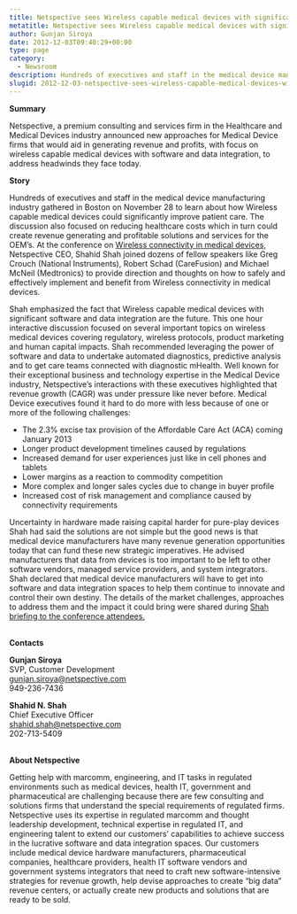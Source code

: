 ```yaml
---
title: Netspective sees Wireless capable medical devices with significant software and data integration are the future
metatitle: Netspective sees Wireless capable medical devices with significant software and data integration are the future 
author: Gunjan Siroya
date: 2012-12-03T09:40:29+00:00
type: page
category:
  - Newsroom
description: Hundreds of executives and staff in the medical device manufacturing industry gathered in Boston on November 28 to learn about how Wireless capable medical devices could significantly improve patient care.
slugid: 2012-12-03-netspective-sees-wireless-capable-medical-devices-with-significant-software-and-data-integration-are-the-future
---
```

**Summary**

Netspective, a premium consulting and services firm in the Healthcare and Medical Devices industry announced new approaches for Medical Device firms that would aid in generating revenue and profits, with focus on wireless capable medical devices with software and data integration, to address headwinds they face today.

**Story**

Hundreds of executives and staff in the medical device manufacturing industry gathered in Boston on November 28 to learn about how Wireless capable medical devices could significantly improve patient care. The discussion also focused on reducing healthcare costs which in turn could create revenue generating and profitable solutions and services for the OEM’s. At the conference on [Wireless connectivity in medical devices,](http://www.wirelessmeddev.com/date/2012-11-28/) Netspective CEO, Shahid Shah joined dozens of fellow speakers like Greg Crouch (National Instruments), Robert Schad (CareFusion) and Michael McNeil (Medtronics) to provide direction and thoughts on how to safely and effectively implement and benefit from Wireless connectivity in medical devices.

Shah emphasized the fact that Wireless capable medical devices with significant software and data integration are the future. This one hour interactive discussion focused on several important topics on wireless medical devices covering regulatory, wireless protocols, product marketing and human capital impacts. Shah recommended leveraging the power of software and data to undertake automated diagnostics, predictive analysis and to get care teams connected with diagnostic mHealth. Well known for their exceptional business and technology expertise in the Medical Device industry, Netspective’s interactions with these executives highlighted that revenue growth (CAGR) was under pressure like never before. Medical Device executives found it hard to do more with less because of one or more of the following challenges:

* The 2.3% excise tax provision of the Affordable Care Act (ACA) coming January 2013 
* Longer product development timelines caused by regulations 
* Increased demand for user experiences just like in cell phones and tablets 
* Lower margins as a reaction to commodity competition 
* More complex and longer sales cycles due to change in buyer profile 
* Increased cost of risk management and compliance caused by connectivity requirements 

Uncertainty in hardware made raising capital harder for pure-play devices
Shah had said the solutions are not simple but the good news is that medical device manufacturers have many revenue generation opportunities today that can fund these new strategic imperatives. He advised manufacturers that data from devices is too important to be left to other software vendors, managed service providers, and system integrators.
Shah declared that medical device manufacturers will have to get into software and data integration spaces to help them continue to innovate and control their own destiny. The details of the market challenges, approaches to address them and the impact it could bring were shared during [Shah briefing to the conference attendees.](http://go.netspective.com/lp-wireless-capable-medical-devices)<br />
<br />

**Contacts**

**Gunjan Siroya** <br />
SVP, Customer Development <br />
gunjan.siroya@netspective.com <br />
949-236-7436

**Shahid N. Shah** <br />
Chief Executive Officer <br />
shahid.shah@netspective.com <br />
202-713-5409<br /><br />


**About Netspective**

Getting help with marcomm, engineering, and IT tasks in regulated environments such as medical devices, health IT, government and pharmaceutical are challenging because there are few consulting and solutions firms that understand the special requirements of regulated firms. Netspective uses its expertise in regulated marcomm and thought leadership development, technical expertise in regulated IT, and engineering talent to extend our customers’ capabilities to achieve success in the lucrative software and data integration spaces. Our customers include medical device hardware manufacturers, pharmaceutical companies, healthcare providers, health IT software vendors and government systems integrators that need to craft new software-intensive strategies for revenue growth, help devise approaches to create “big data” revenue centers, or actually create new products and solutions that are ready to be sold.
